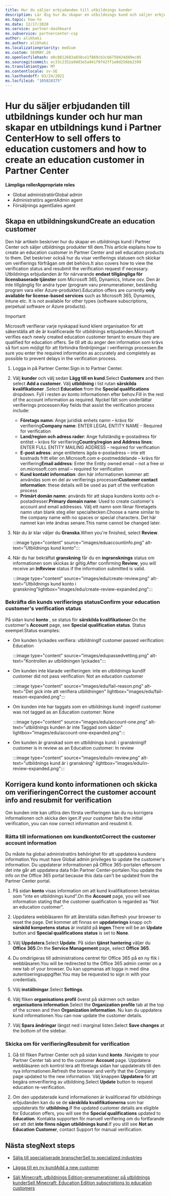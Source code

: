 ```yaml
---
title: Hur du säljer erbjudanden till utbildnings kunder
description: Lär dig hur du skapar en utbildnings kund och säljer erbjudanden till dem i Partner Center. Inkluderar bekräftelse av verifierings status för din utbildnings kund.
ms.topic: how-to
ms.date: 12/17/2020
ms.service: partner-dashboard
ms.subservice: partnercenter-csp
author: alikhaki
ms.author: alikhaki
ms.localizationpriority: medium
ms.custom: SEOMAY.20
ms.openlocfilehash: e0c8812683a038ce1f869cb3cb6750424d49ec05
ms.sourcegitcommit: ec33c2352a9dd3e5a941f0f42ff1e8d256bb2399
ms.translationtype: MT
ms.contentlocale: sv-SE
ms.lasthandoff: 03/24/2021
ms.locfileid: "105028375"
---
```

# <a name="how-to-sell-offers-to-education-customers-and-how-to-create-an-education-customer-in-partner-center"></a><span data-ttu-id="01c0d-104">Hur du säljer erbjudanden till utbildnings kunder och hur man skapar en utbildnings kund i Partner Center</span><span class="sxs-lookup"><span data-stu-id="01c0d-104">How to sell offers to education customers and how to create an education customer in Partner Center</span></span>

<span data-ttu-id="01c0d-105">**Lämpliga roller**</span><span class="sxs-lookup"><span data-stu-id="01c0d-105">**Appropriate roles**</span></span>

- <span data-ttu-id="01c0d-106">Global administratör</span><span class="sxs-lookup"><span data-stu-id="01c0d-106">Global admin</span></span>
- <span data-ttu-id="01c0d-107">Administratörs agent</span><span class="sxs-lookup"><span data-stu-id="01c0d-107">Admin agent</span></span>
- <span data-ttu-id="01c0d-108">Försäljnings agent</span><span class="sxs-lookup"><span data-stu-id="01c0d-108">Sales agent</span></span>

## <a name="create-an-education-customer"></a><span data-ttu-id="01c0d-109">Skapa en utbildningskund</span><span class="sxs-lookup"><span data-stu-id="01c0d-109">Create an education customer</span></span>

<span data-ttu-id="01c0d-110">Den här artikeln beskriver hur du skapar en utbildnings kund i Partner Center och säljer utbildnings produkter till dem.</span><span class="sxs-lookup"><span data-stu-id="01c0d-110">This article explains how to create an education customer in Partner Center and sell education products to them.</span></span> <span data-ttu-id="01c0d-111">Det beskriver också hur du visar verifierings statusen och skickar om verifierings förfrågan om det behövs.</span><span class="sxs-lookup"><span data-stu-id="01c0d-111">It also covers how to view the verification status and resubmit the verification request if necessary.</span></span> <span data-ttu-id="01c0d-112">Utbildnings erbjudanden är för närvarande **endast tillgängliga för licensbaserade tjänster** som Microsoft 365, Dynamics, Intune osv. Den är inte tillgänglig för andra typer (program varu prenumerationer, beständig program vara eller Azure-produkter).</span><span class="sxs-lookup"><span data-stu-id="01c0d-112">Education offers are currently **only available for license-based services** such as Microsoft 365, Dynamics, Intune etc. It is not available for other types (software subscriptions, perpetual software or Azure products).</span></span>

> [!IMPORTANT]
> <span data-ttu-id="01c0d-113">Microsoft verifierar varje nyskapad kund klient organisation för att säkerställa att de är kvalificerade för utbildnings erbjudanden.</span><span class="sxs-lookup"><span data-stu-id="01c0d-113">Microsoft verifies each newly created education customer tenant to ensure they are qualified for education offers.</span></span>  <span data-ttu-id="01c0d-114">Se till att du anger den information som krävs så fort som möjligt för att förhindra fördröjningar i verifierings processen.</span><span class="sxs-lookup"><span data-stu-id="01c0d-114">Be sure you enter the required information as accurately and completely as possible to prevent delays in the verification process.</span></span>

1. <span data-ttu-id="01c0d-115">Logga in på Partner Center.</span><span class="sxs-lookup"><span data-stu-id="01c0d-115">Sign in to Partner Center.</span></span>

2. <span data-ttu-id="01c0d-116">Välj **kunder** och välj sedan **Lägg till en kund**.</span><span class="sxs-lookup"><span data-stu-id="01c0d-116">Select **Customers** and then select **Add a customer**.</span></span> <span data-ttu-id="01c0d-117">Välj **utbildning** i list rutan **särskilda kvalifikationer** .</span><span class="sxs-lookup"><span data-stu-id="01c0d-117">Select **Education** from the **Special qualifications** dropdown.</span></span>  <span data-ttu-id="01c0d-118">Fyll i resten av konto informationen efter behov.</span><span class="sxs-lookup"><span data-stu-id="01c0d-118">Fill in the rest of the account information as required.</span></span>  <span data-ttu-id="01c0d-119">Nyckel fält som underlättar verifierings processen:</span><span class="sxs-lookup"><span data-stu-id="01c0d-119">Key fields that assist the verification process include:</span></span>

   - <span data-ttu-id="01c0d-120">**Företags namn**: Ange juridisk enhets namn – krävs för verifiering</span><span class="sxs-lookup"><span data-stu-id="01c0d-120">**Company name**: ENTER LEGAL ENTITY NAME - Required for verification</span></span>
   - <span data-ttu-id="01c0d-121">**Land/region och adress rader**: Ange fullständig e-postadress för entitet – krävs för verifiering</span><span class="sxs-lookup"><span data-stu-id="01c0d-121">**Country/region and Address lines**: ENTER FULL ENTITY MAILING ADDRESS – required for verification</span></span>
   - <span data-ttu-id="01c0d-122">**E-post adress**: ange entitetens ägda e-postadress – inte ett kostnads fritt eller on.Microsoft.com e-postmeddelande – krävs för verifiering</span><span class="sxs-lookup"><span data-stu-id="01c0d-122">**Email address**:  Enter the Entity owned email – not a free or on.microsoft.com email – required for verification</span></span>
   - <span data-ttu-id="01c0d-123">**Kund kontakt information**: den här informationen kommer att användas som en del av verifierings processen</span><span class="sxs-lookup"><span data-stu-id="01c0d-123">**Customer contact information**: these details will be used as part of the verification process</span></span>
   - <span data-ttu-id="01c0d-124">**Primärt domän namn**: används för att skapa kundens konto och e-postadresser.</span><span class="sxs-lookup"><span data-stu-id="01c0d-124">**Primary domain name**:  Used to create customer's account and email addresses.</span></span>  <span data-ttu-id="01c0d-125">Välj ett namn som liknar företagets namn utan blank steg eller specialtecken.</span><span class="sxs-lookup"><span data-stu-id="01c0d-125">Choose a name similar to the company name with no spaces or special characters.</span></span>  <span data-ttu-id="01c0d-126">Det här namnet kan inte ändras senare.</span><span class="sxs-lookup"><span data-stu-id="01c0d-126">This name cannot be changed later.</span></span>

3. <span data-ttu-id="01c0d-127">När du är klar väljer du **Granska**.</span><span class="sxs-lookup"><span data-stu-id="01c0d-127">When you're finished, select **Review**.</span></span>

   :::image type="content" source="images/eduaccountinfo.png" alt-text="Utbildnings kund konto":::

4. <span data-ttu-id="01c0d-129">När du har bekräftat **granskning** får du en **ingransknings** status om informationen som skickas är giltig.</span><span class="sxs-lookup"><span data-stu-id="01c0d-129">After confirming **Review**, you will receive an **InReview** status if the information submitted is valid.</span></span> 

    :::image type="content" source="images/edu/create-review.png" alt-text="Utbildnings kund konto i granskning"lightbox="images/edu/create-review-expanded.png":::

### <a name="confirm-your-education-customers-verification-status"></a><span data-ttu-id="01c0d-131">Bekräfta din kunds verifierings status</span><span class="sxs-lookup"><span data-stu-id="01c0d-131">Confirm your education customer's verification status</span></span>

<span data-ttu-id="01c0d-132">På sidan kund **konto** , se status för **särskilda kvalifikationer**.</span><span class="sxs-lookup"><span data-stu-id="01c0d-132">On the customer's **Account** page, see **Special qualification status**.</span></span>
<span data-ttu-id="01c0d-133">Status exempel:</span><span class="sxs-lookup"><span data-stu-id="01c0d-133">Status examples:</span></span>

- <span data-ttu-id="01c0d-134">Om kunden lyckades verifiera: utbildning</span><span class="sxs-lookup"><span data-stu-id="01c0d-134">If customer passed verification:  Education</span></span>

   :::image type="content" source="images/edupassedvetting.png" alt-text="Kontrollen av utbildningen lyckades":::

- <span data-ttu-id="01c0d-136">Om kunden inte klarade verifieringen: inte en utbildnings kund</span><span class="sxs-lookup"><span data-stu-id="01c0d-136">If customer did not pass verification:  Not an education customer</span></span>

   :::image type="content" source="images/edu/fail-reason.png" alt-text="Det gick inte att verifiera utbildningen" lightbox="images/edu/fail-reason-expanded.png":::

- <span data-ttu-id="01c0d-138">Om kunden inte har taggats som en utbildnings kund: ingen</span><span class="sxs-lookup"><span data-stu-id="01c0d-138">If customer was not tagged as an Education customer:  None</span></span>

   :::image type="content" source="images/edu/account-one.png" alt-text="utbildnings kunden är inte Taggad som sådan" lightbox="images/edu/account-one-expanded.png":::

- <span data-ttu-id="01c0d-140">Om kunden är granskad som en utbildnings kund: i granskning</span><span class="sxs-lookup"><span data-stu-id="01c0d-140">If customer is in review as an Education customer: In review</span></span>

    :::image type="content" source="images/edu/in-review.png" alt-text="utbildnings kund är i granskning" lightbox="images/edu/in-review-expanded.png":::

## <a name="correct-the-customer-account-info-and-resubmit-for-verification"></a><span data-ttu-id="01c0d-142">Korrigera kund konto informationen och skicka om verifieringen</span><span class="sxs-lookup"><span data-stu-id="01c0d-142">Correct the customer account info and resubmit for verification</span></span>

<span data-ttu-id="01c0d-143">Om kunden inte kan utföra den första verifieringen kan du nu korrigera informationen och skicka den igen.</span><span class="sxs-lookup"><span data-stu-id="01c0d-143">If your customer fails the initial verification, you can now correct information and resubmit it.</span></span>

### <a name="correct-the-customer-account-information"></a><span data-ttu-id="01c0d-144">Rätta till informationen om kundkontot</span><span class="sxs-lookup"><span data-stu-id="01c0d-144">Correct the customer account information</span></span>

<span data-ttu-id="01c0d-145">Du måste ha global administratörs behörighet för att uppdatera kundens information.</span><span class="sxs-lookup"><span data-stu-id="01c0d-145">You must have Global admin privileges to update the customer's information.</span></span> <span data-ttu-id="01c0d-146">Du uppdaterar informationen på Office 365-portalen eftersom det inte går att uppdatera data från Partner Center-portalen.</span><span class="sxs-lookup"><span data-stu-id="01c0d-146">You update the info on the Office 365 portal because this data can't be updated from the Partner Center portal.</span></span>

1. <span data-ttu-id="01c0d-147">På sidan **konto** visas information om att kund kvalifikationen betraktas som "inte en utbildnings kund".</span><span class="sxs-lookup"><span data-stu-id="01c0d-147">On the **Account** page, you will see information stating that the customer qualification is regarded as "Not an education customer".</span></span>

2. <span data-ttu-id="01c0d-148">Uppdatera webbläsaren för att återställa sidan.</span><span class="sxs-lookup"><span data-stu-id="01c0d-148">Refresh your browser to reset the page.</span></span> <span data-ttu-id="01c0d-149">Det kommer att finnas en **uppdaterings** knapp och **särskild kompetens status** är inställd på **ingen**.</span><span class="sxs-lookup"><span data-stu-id="01c0d-149">There will be an **Update** button and **Special qualifications status** is set to **None**.</span></span>

3. <span data-ttu-id="01c0d-150">Välj **Uppdatera**.</span><span class="sxs-lookup"><span data-stu-id="01c0d-150">Select **Update**.</span></span> <span data-ttu-id="01c0d-151">På sidan **tjänst hantering** väljer du **Office 365**.</span><span class="sxs-lookup"><span data-stu-id="01c0d-151">On the **Service Management** page, select **Office 365**.</span></span>

4. <span data-ttu-id="01c0d-152">Du omdirigeras till administrations centret för Office 365 på en ny flik i webbläsaren.</span><span class="sxs-lookup"><span data-stu-id="01c0d-152">You will be redirected to the Office 365 admin center on a new tab of your browser.</span></span> <span data-ttu-id="01c0d-153">Du kan uppmanas att logga in med dina autentiseringsuppgifter.</span><span class="sxs-lookup"><span data-stu-id="01c0d-153">You may be requested to sign in with your credentials.</span></span>

5. <span data-ttu-id="01c0d-154">Välj **inställningar**.</span><span class="sxs-lookup"><span data-stu-id="01c0d-154">Select **Settings**.</span></span>

6. <span data-ttu-id="01c0d-155">Välj fliken **organisations profil** överst på skärmen och sedan **organisations information**.</span><span class="sxs-lookup"><span data-stu-id="01c0d-155">Select the **Organization profile** tab at the top of the screen and then **Organization information**.</span></span> <span data-ttu-id="01c0d-156">Nu kan du uppdatera kund informationen.</span><span class="sxs-lookup"><span data-stu-id="01c0d-156">You can now update the customer details.</span></span>

7. <span data-ttu-id="01c0d-157">Välj **Spara ändringar** längst ned i marginal listen.</span><span class="sxs-lookup"><span data-stu-id="01c0d-157">Select **Save changes** at the bottom of the sidebar.</span></span>  

### <a name="resubmit-for-verification"></a><span data-ttu-id="01c0d-158">Skicka om för verifiering</span><span class="sxs-lookup"><span data-stu-id="01c0d-158">Resubmit for verification</span></span>

1. <span data-ttu-id="01c0d-159">Gå till fliken Partner Center och på sidan kund **konto** .</span><span class="sxs-lookup"><span data-stu-id="01c0d-159">Navigate to your Partner Center tab and to the customer **Account** page.</span></span> <span data-ttu-id="01c0d-160">Uppdatera webbläsaren och kontrol lera att företags sidan har uppdaterats till den nya informationen.</span><span class="sxs-lookup"><span data-stu-id="01c0d-160">Refresh the browser and verify that the Company page updated to the new information.</span></span> <span data-ttu-id="01c0d-161">Välj knappen **Uppdatera** för att begära omverifiering av utbildning.</span><span class="sxs-lookup"><span data-stu-id="01c0d-161">Select **Update** button to request education re-verification.</span></span>

2. <span data-ttu-id="01c0d-162">Om den uppdaterade kund informationen är kvalificerad för utbildnings erbjudanden kan du se de **särskilda kvalifikationerna** som har uppdaterats för **utbildning**.</span><span class="sxs-lookup"><span data-stu-id="01c0d-162">If the updated customer details are eligible for Education offers, you will see the **Special qualifications** updated to **Education**.</span></span> <span data-ttu-id="01c0d-163">Kontakta supporten för manuell verifiering om du fortfarande ser att det **inte finns någon utbildnings kund**.</span><span class="sxs-lookup"><span data-stu-id="01c0d-163">If you still see **Not an Education Customer**, contact Support for manual verification.</span></span>

## <a name="next-steps"></a><span data-ttu-id="01c0d-164">Nästa steg</span><span class="sxs-lookup"><span data-stu-id="01c0d-164">Next steps</span></span>

- [<span data-ttu-id="01c0d-165">Sälja till specialiserade branscher</span><span class="sxs-lookup"><span data-stu-id="01c0d-165">Sell to specialized industries</span></span>](get-special-pricing-for-offers.md)

- [<span data-ttu-id="01c0d-166">Lägga till en ny kund</span><span class="sxs-lookup"><span data-stu-id="01c0d-166">Add a new customer</span></span>](add-a-new-customer.md)

- [<span data-ttu-id="01c0d-167">Sälj Minecraft: utbildnings Edition-prenumerationer på utbildnings kunder</span><span class="sxs-lookup"><span data-stu-id="01c0d-167">Sell Minecraft: Education Edition subscriptions to education customers</span></span>](minecraft-subscriptions.md)
